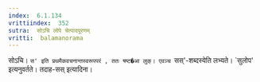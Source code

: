```yaml
---
index:  6.1.134
vrittiindex:  352
sutra:  सोऽचि लोपे चेत्पादपूरणम्
vritti:  balamanorama 
---
```


सोऽचि। `स' इति प्रथमैकवचनान्तस्वरूपपरं , ततः षष्ट�आ लुक्। एवञ्च `सस्'-शब्दस्येति लभ्यते। `सुलोप' इत्यनुवर्तते। तदाह-सस् इत्यादिना। 

